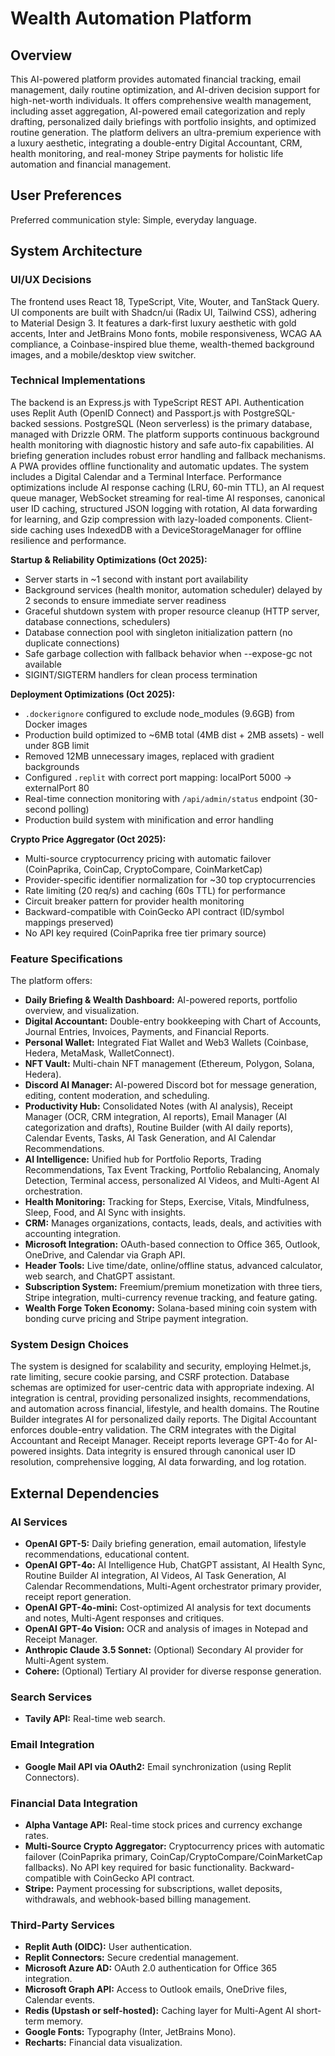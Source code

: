 # Wealth Automation Platform

## Overview
This AI-powered platform provides automated financial tracking, email management, daily routine optimization, and AI-driven decision support for high-net-worth individuals. It offers comprehensive wealth management, including asset aggregation, AI-powered email categorization and reply drafting, personalized daily briefings with portfolio insights, and optimized routine generation. The platform delivers an ultra-premium experience with a luxury aesthetic, integrating a double-entry Digital Accountant, CRM, health monitoring, and real-money Stripe payments for holistic life automation and financial management.

## User Preferences
Preferred communication style: Simple, everyday language.

## System Architecture

### UI/UX Decisions
The frontend uses React 18, TypeScript, Vite, Wouter, and TanStack Query. UI components are built with Shadcn/ui (Radix UI, Tailwind CSS), adhering to Material Design 3. It features a dark-first luxury aesthetic with gold accents, Inter and JetBrains Mono fonts, mobile responsiveness, WCAG AA compliance, a Coinbase-inspired blue theme, wealth-themed background images, and a mobile/desktop view switcher.

### Technical Implementations
The backend is an Express.js with TypeScript REST API. Authentication uses Replit Auth (OpenID Connect) and Passport.js with PostgreSQL-backed sessions. PostgreSQL (Neon serverless) is the primary database, managed with Drizzle ORM. The platform supports continuous background health monitoring with diagnostic history and safe auto-fix capabilities. AI briefing generation includes robust error handling and fallback mechanisms. A PWA provides offline functionality and automatic updates. The system includes a Digital Calendar and a Terminal Interface. Performance optimizations include AI response caching (LRU, 60-min TTL), an AI request queue manager, WebSocket streaming for real-time AI responses, canonical user ID caching, structured JSON logging with rotation, AI data forwarding for learning, and Gzip compression with lazy-loaded components. Client-side caching uses IndexedDB with a DeviceStorageManager for offline resilience and performance.

**Startup & Reliability Optimizations (Oct 2025):**
- Server starts in ~1 second with instant port availability
- Background services (health monitor, automation scheduler) delayed by 2 seconds to ensure immediate server readiness
- Graceful shutdown system with proper resource cleanup (HTTP server, database connections, schedulers)
- Database connection pool with singleton initialization pattern (no duplicate connections)
- Safe garbage collection with fallback behavior when --expose-gc not available
- SIGINT/SIGTERM handlers for clean process termination

**Deployment Optimizations (Oct 2025):**
- `.dockerignore` configured to exclude node_modules (9.6GB) from Docker images
- Production build optimized to ~6MB total (4MB dist + 2MB assets) - well under 8GB limit
- Removed 12MB unnecessary images, replaced with gradient backgrounds
- Configured `.replit` with correct port mapping: localPort 5000 → externalPort 80
- Real-time connection monitoring with `/api/admin/status` endpoint (30-second polling)
- Production build system with minification and error handling

**Crypto Price Aggregator (Oct 2025):**
- Multi-source cryptocurrency pricing with automatic failover (CoinPaprika, CoinCap, CryptoCompare, CoinMarketCap)
- Provider-specific identifier normalization for ~30 top cryptocurrencies
- Rate limiting (20 req/s) and caching (60s TTL) for performance
- Circuit breaker pattern for provider health monitoring
- Backward-compatible with CoinGecko API contract (ID/symbol mappings preserved)
- No API key required (CoinPaprika free tier primary source)

### Feature Specifications
The platform offers:
- **Daily Briefing & Wealth Dashboard:** AI-powered reports, portfolio overview, and visualization.
- **Digital Accountant:** Double-entry bookkeeping with Chart of Accounts, Journal Entries, Invoices, Payments, and Financial Reports.
- **Personal Wallet:** Integrated Fiat Wallet and Web3 Wallets (Coinbase, Hedera, MetaMask, WalletConnect).
- **NFT Vault:** Multi-chain NFT management (Ethereum, Polygon, Solana, Hedera).
- **Discord AI Manager:** AI-powered Discord bot for message generation, editing, content moderation, and scheduling.
- **Productivity Hub:** Consolidated Notes (with AI analysis), Receipt Manager (OCR, CRM integration, AI reports), Email Manager (AI categorization and drafts), Routine Builder (with AI daily reports), Calendar Events, Tasks, AI Task Generation, and AI Calendar Recommendations.
- **AI Intelligence:** Unified hub for Portfolio Reports, Trading Recommendations, Tax Event Tracking, Portfolio Rebalancing, Anomaly Detection, Terminal access, personalized AI Videos, and Multi-Agent AI orchestration.
- **Health Monitoring:** Tracking for Steps, Exercise, Vitals, Mindfulness, Sleep, Food, and AI Sync with insights.
- **CRM:** Manages organizations, contacts, leads, deals, and activities with accounting integration.
- **Microsoft Integration:** OAuth-based connection to Office 365, Outlook, OneDrive, and Calendar via Graph API.
- **Header Tools:** Live time/date, online/offline status, advanced calculator, web search, and ChatGPT assistant.
- **Subscription System:** Freemium/premium monetization with three tiers, Stripe integration, multi-currency revenue tracking, and feature gating.
- **Wealth Forge Token Economy:** Solana-based mining coin system with bonding curve pricing and Stripe payment integration.

### System Design Choices
The system is designed for scalability and security, employing Helmet.js, rate limiting, secure cookie parsing, and CSRF protection. Database schemas are optimized for user-centric data with appropriate indexing. AI integration is central, providing personalized insights, recommendations, and automation across financial, lifestyle, and health domains. The Routine Builder integrates AI for personalized daily reports. The Digital Accountant enforces double-entry validation. The CRM integrates with the Digital Accountant and Receipt Manager. Receipt reports leverage GPT-4o for AI-powered insights. Data integrity is ensured through canonical user ID resolution, comprehensive logging, AI data forwarding, and log rotation.

## External Dependencies

### AI Services
- **OpenAI GPT-5:** Daily briefing generation, email automation, lifestyle recommendations, educational content.
- **OpenAI GPT-4o:** AI Intelligence Hub, ChatGPT assistant, AI Health Sync, Routine Builder AI integration, AI Videos, AI Task Generation, AI Calendar Recommendations, Multi-Agent orchestrator primary provider, receipt report generation.
- **OpenAI GPT-4o-mini:** Cost-optimized AI analysis for text documents and notes, Multi-Agent responses and critiques.
- **OpenAI GPT-4o Vision:** OCR and analysis of images in Notepad and Receipt Manager.
- **Anthropic Claude 3.5 Sonnet:** (Optional) Secondary AI provider for Multi-Agent system.
- **Cohere:** (Optional) Tertiary AI provider for diverse response generation.

### Search Services
- **Tavily API:** Real-time web search.

### Email Integration
- **Google Mail API via OAuth2:** Email synchronization (using Replit Connectors).

### Financial Data Integration
- **Alpha Vantage API:** Real-time stock prices and currency exchange rates.
- **Multi-Source Crypto Aggregator:** Cryptocurrency prices with automatic failover (CoinPaprika primary, CoinCap/CryptoCompare/CoinMarketCap fallbacks). No API key required for basic functionality. Backward-compatible with CoinGecko API contract.
- **Stripe:** Payment processing for subscriptions, wallet deposits, withdrawals, and webhook-based billing management.

### Third-Party Services
- **Replit Auth (OIDC):** User authentication.
- **Replit Connectors:** Secure credential management.
- **Microsoft Azure AD:** OAuth 2.0 authentication for Office 365 integration.
- **Microsoft Graph API:** Access to Outlook emails, OneDrive files, Calendar events.
- **Redis (Upstash or self-hosted):** Caching layer for Multi-Agent AI short-term memory.
- **Google Fonts:** Typography (Inter, JetBrains Mono).
- **Recharts:** Financial data visualization.